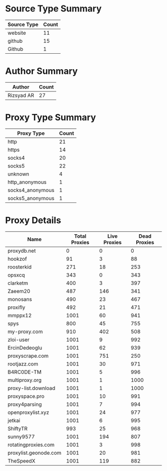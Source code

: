 # Source Type Summary

| Source Type | Count |
|-------------|-------|
| website | 11 |
| github | 15 |
| Github | 1 |


# Author Summary

| Author | Count |
|--------|-------|
| Rizsyad AR | 27 |


# Proxy Type Summary

| Proxy Type | Count |
|------------|-------|
| http | 21 |
| https | 14 |
| socks4 | 20 |
| socks5 | 22 |
| unknown | 4 |
| http_anonymous | 1 |
| socks4_anonymous | 1 |
| socks5_anonymous | 1 |


# Proxy Details

| Name | Total Proxies | Live Proxies | Dead Proxies |
|------|---------------|--------------|---------------|
| proxydb.net | 0 | 0 | 0 |
| hookzof | 91 | 3 | 88 |
| roosterkid | 271 | 18 | 253 |
| opsxcq | 343 | 0 | 343 |
| clarketm | 400 | 3 | 397 |
| Zaeem20 | 487 | 146 | 341 |
| monosans | 490 | 23 | 467 |
| proxifly | 492 | 21 | 471 |
| mmppx12 | 1001 | 60 | 941 |
| spys | 800 | 45 | 755 |
| my-proxy.com | 910 | 402 | 508 |
| zloi-user | 1001 | 9 | 992 |
| ErcinDedeoglu | 1001 | 62 | 939 |
| proxyscrape.com | 1001 | 751 | 250 |
| rootjazz.com | 1001 | 30 | 971 |
| B4RC0DE-TM | 1001 | 5 | 996 |
| multiproxy.org | 1001 | 1 | 1000 |
| proxy-list.download | 1001 | 1 | 1000 |
| proxyspace.pro | 1001 | 10 | 991 |
| proxy4parsing | 1001 | 7 | 994 |
| openproxylist.xyz | 1001 | 24 | 977 |
| jetkai | 1001 | 6 | 995 |
| ShiftyTR | 993 | 25 | 968 |
| sunny9577 | 1001 | 194 | 807 |
| rotatingproxies.com | 1001 | 3 | 998 |
| proxylist.geonode.com | 1001 | 20 | 981 |
| TheSpeedX | 1001 | 119 | 882 |
